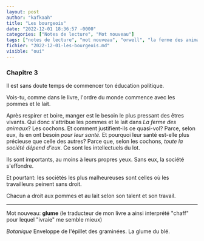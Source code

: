 ```yaml
---
layout: post
author: "kafkaah"
title: "Les bourgeois"
date: "2022-12-01 18:36:57 -0000"
categories: ["Notes de lecture", "Mot nouveau"]
tags: ["notes de lecture", "mot nouveau", "orwell", "la ferme des animaux"]
fichier: "2022-12-01-les-bourgeois.md"
visible: "oui"
---
```


### Chapitre 3

Il est sans doute temps de commencer ton éducation politique.

Vois-tu, comme dans le livre, l'ordre du monde commence avec les pommes et le lait.

Après respirer et boire, manger est le besoin le plus pressant des êtres vivants.  Qui donc s'attribue les pommes et le lait dans *La ferme des animaux*?  Les cochons. Et comment justifient-ils ce quasi-vol?  Parce, selon eux, ils en ont besoin *pour leur santé*.  Et pourquoi leur santé est-elle plus précieuse que celle des autres?  Parce que, selon les cochons, *toute la société dépend d'eux*.  Ce sont les intellectuels du lot.

Ils sont importants, au moins à leurs propres yeux.  Sans eux, la société s'effondre.

Et pourtant: les sociétés les plus malheureuses sont celles où les travailleurs peinent sans droit.

Chacun a droit aux pommes et au lait selon son talent et son travail.

---
Mot nouveau: **glume**
(le traducteur de mon livre a ainsi interprété "chaff" pour lequel "ivraie" me semble mieux)

*Botanique* Enveloppe de l'épillet des graminées. La glume du blé.


